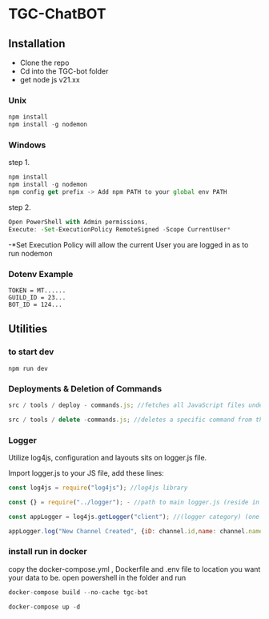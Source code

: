 # TGC-ChatBOT

## Installation

- Clone the repo
- Cd into the TGC-bot folder
- get node js v21.xx

### Unix
```js
npm install
npm install -g nodemon
```
### Windows
step 1.

```js
npm install
npm install -g nodemon
npm config get prefix -> Add npm PATH to your global env PATH
```

step 2.

```js
Open PowerShell with Admin permissions,
Execute: -Set-ExecutionPolicy RemoteSigned -Scope CurrentUser*
```

-\*Set Execution Policy will allow the current User you are logged in as to run nodemon

### Dotenv Example

```
TOKEN = MT......
GUILD_ID = 23...
BOT_ID = 124...
```

## Utilities

### to start dev

`npm run dev`

### Deployments & Deletion of Commands

```js
src / tools / deploy - commands.js; //fetches all JavaScript files under /commands/utility and published them. (node .\src\tools\deploy-commands.js)

src / tools / delete -commands.js; //deletes a specific command from the bot! (You should also remove the file and the remove the '/' command from the Apps Integration bot Management Panel)`
```

### Logger

Utilize log4js, configuration and layouts sits on logger.js file.

Import logger.js to your JS file, add these lines:

```js
const log4js = require("log4js"); //log4js library

const {} = require("../logger"); - //path to main logger.js (reside in the src folder)

const appLogger = log4js.getLogger("client"); //(logger category) (one of: app | channel | client)

appLogger.log("New Channel Created", {iD: channel.id,name: channel.name}); // usage example writes to the logger that a new channel was created with the channel ID and the channel name.
```

### install run in docker

copy the docker-compose.yml , Dockerfile and .env file to location you want your data to be.
open powershell in the folder and run
```js
docker-compose build --no-cache tgc-bot
```
```js
docker-compose up -d
```
